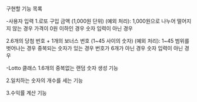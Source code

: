 구현할 기능 목록

-사용자 입력
1.로또 구입 금액 (1,000원 단위)
(예외 처리): 
1,000원으로 나누어 떨어지지 않는 경우
가격이 0원 이하인 경우
숫자 입력이 아닌 경우

2.6개의 당첨 번호 + 1개의 보너스 번호 (1~45 사이의 숫자)
(예외 처리): 
1~45 범위를 벗어나는 경우
중복되는 숫자가 있는 경우
번호가 6개가 아닌 경우
숫자 입력이 아닌 경우


-Lotto 클래스
1.6개의 중복없는 랜덤 숫자 생성 기능

2.일치하는 숫자의 개수를 세는 기능

3.수익률 계산 기능
